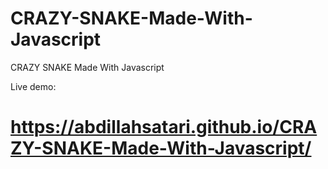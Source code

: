 # CRAZY-SNAKE-Made-With-Javascript
CRAZY SNAKE Made With Javascript

Live demo:

# https://abdillahsatari.github.io/CRAZY-SNAKE-Made-With-Javascript/
